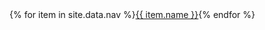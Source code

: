 <nav>{% for item in site.data.nav %}<a href="{{ item.link | relative_url }}" {% if page.url==item.link or page.category==item.category %}class="bm-active-nav"{% elsif page.layout=="post" and item.category=="blog" %}class="bm-active-nav"{% endif %}>{{ item.name }}</a>{% endfor %}</nav>